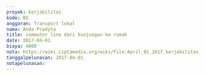 ```yaml
---
proyek: kerjabilitas
kode: B5
anggaran: Transport lokal
nama: Anda Pradyta
title: commuter line dari kunjungan ke rumah
date: 2017-04-01
biaya: 4000
nota: https://wiki.ciptamedia.org/wiki/File:April_01_2017_kerjabilitas_B5_commuter_2_anda.jpg
tanggalpelunasan: 2017-04-01
notapelunasan:
---
```


